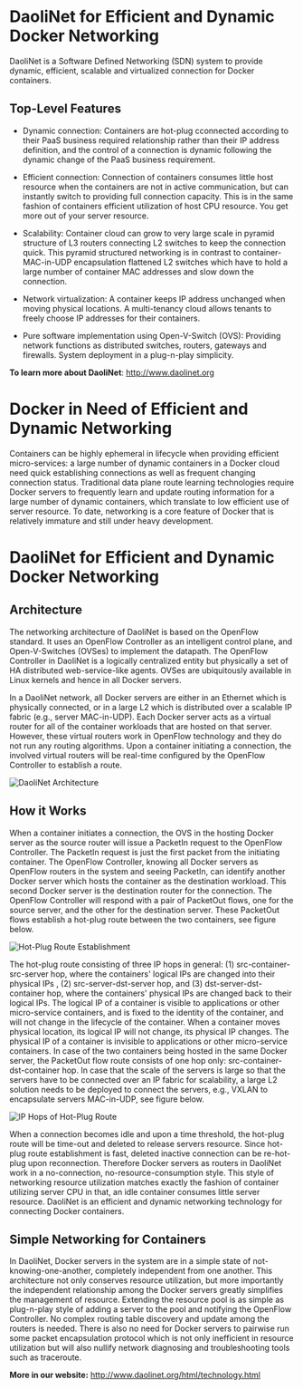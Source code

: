 DaoliNet for Efficient and Dynamic Docker Networking
=================

DaoliNet is a Software Defined Networking (SDN) system to provide dynamic, efficient, scalable and virtualized connection for Docker containers.

Top-Level Features
------------------
* Dynamic connection: Containers are hot-plug cconnected according to their PaaS business required relationship rather than their IP address definition, and the control of a connection is dynamic following the dynamic change of the PaaS business requirement.

* Efficient connection: Connection of containers consumes little host resource when the containers are not in active communication, but can instantly switch to providing full connection capacity. This is in the same fashion of containers efficient utilization of host CPU resource. You get more out of your server resource.

* Scalability: Container cloud can grow to very large scale in pyramid structure of L3 routers connecting L2 switches to keep the connection quick. This pyramid structured networking is in contrast to container-MAC-in-UDP encapsulation flattened L2 switches which have to hold a large number of container MAC addresses and slow down the connection.

* Network virtualization: A container keeps IP address unchanged when moving physical locations. A multi-tenancy cloud allows tenants to freely choose IP addresses for their containers.

* Pure software implementation using Open-V-Switch (OVS): Providing network functions as distributed switches, routers, gateways and firewalls. System deployment in a plug-n-play simplicity.

**To learn more about DaoliNet**:  http://www.daolinet.org

Docker in Need of Efficient and Dynamic Networking
=================

Containers can be highly ephemeral in lifecycle when providing efficient micro-services: a large number of dynamic containers in a Docker cloud need quick establishing connections as well as frequent changing connection status. Traditional data plane route learning technologies require Docker servers to frequently learn and update routing information for a large number of dynamic containers, which translate to low efficient use of server resource. To date, networking is a core feature of Docker that is relatively immature and still under heavy development.

DaoliNet for Efficient and Dynamic Docker Networking
==========================================

Architecture
------------
The networking architecture of DaoliNet is based on the OpenFlow standard. It uses an OpenFlow Controller as an intelligent control plane, and Open-V-Switches (OVSes) to implement the datapath. The OpenFlow Controller in DaoliNet is a logically centralized entity but physically a set of HA distributed web-service-like agents. OVSes are ubiquitously available in Linux kernels and hence in all Docker servers.

In a DaoliNet network, all Docker servers are either in an Ethernet which is physically connected, or in a large L2 which is distributed over a scalable IP fabric (e.g., server MAC-in-UDP). Each Docker server acts as a virtual router for all of the container workloads that are hosted on that server. However, these virtual routers work in OpenFlow technology and they do not run any routing algorithms. Upon a container initiating a connection, the involved virtual routers will be real-time configured by the OpenFlow Controller to establish a route.

![DaoliNet Architecture](http://www.daolicloud.com/topology/topologynew.png)

How it Works
------------
When a container initiates a connection, the OVS in the hosting Docker server as the source router will issue a PacketIn request to the OpenFlow Controller. The PacketIn request is just the first packet from the initiating container. The OpenFlow Controller, knowing all Docker servers as OpenFlow routers in the system and seeing PacketIn, can identify another Docker server which hosts the container as the destination workload. This second Docker server is the destination router for the connection. The OpenFlow Controller will respond with a pair of PacketOut flows, one for the source server, and the other for the destination server. These PacketOut flows establish a hot-plug route between the two containers, see figure below.

![Hot-Plug Route Establishment](http://www.daolicloud.com/topology/topology2.png)

The hot-plug route consisting of three IP hops in general: (1) src-container-src-server hop, where the containers' logical IPs are changed into their physical IPs , (2) src-server-dst-server hop, and (3) dst-server-dst-container hop, where the containers' physical IPs are changed back to their logical IPs. The logical IP of a container is visible to applications or other micro-service containers, and is fixed to the identity of the container, and will not change in the lifecycle of the container. When a container moves physical location, its logical IP will not change, its physical IP changes. The physical IP of a container is invisible to applications or other micro-service containers. In case of the two containers being hosted in the same Docker server, the PacketOut flow route consists of one hop only: src-container-dst-container hop. In case that the scale of the servers is large so that the servers have to be connected over an IP fabric for scalability, a large L2 solution needs to be deployed to connect the servers, e.g., VXLAN to encapsulate servers MAC-in-UDP, see figure below.

![IP Hops of Hot-Plug Route](http://www.daolicloud.com/topology/topology4.png)

When a connection becomes idle and upon a time threshold, the hot-plug route will be time-out and deleted to release servers resource. Since hot-plug route establishment is fast, deleted inactive connection can be re-hot-plug upon reconnection. Therefore Docker servers as routers in DaoliNet work in a no-connection, no-resource-consumption style. This style of networking resource utilization matches exactly the fashion of container utilizing server CPU in that, an idle container consumes little server resource. DaoliNet is an efficient and dynamic networking technology for connecting Docker containers.

Simple Networking for Containers
--------------------------------
In DaoliNet, Docker servers in the system are in a simple state of not-knowing-one-another, completely independent from one another. This architecture not only conserves resource utilization, but more importantly the independent relationship among the Docker servers greatly simplifies the management of resource. Extending the resource pool is as simple as plug-n-play style of adding a server to the pool and notifying the OpenFlow Controller. No complex routing table discovery and update among the routers is needed. There is also no need for Docker servers to pairwise run some packet encapsulation protocol which is not only inefficient in resource utilization but will also nullify network diagnosing and troubleshooting tools such as traceroute.

**More in our website:** http://www.daolinet.org/html/technology.html
